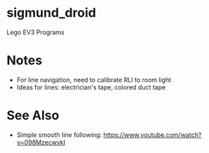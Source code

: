 # sigmund_droid
Lego EV3 Programs

# Notes

- For line navigation, need to calibrate RLI to room light
- Ideas for lines: electrician's tape, colored duct tape

# See Also

- Simple smooth line following: https://www.youtube.com/watch?v=098MzecwvkI
